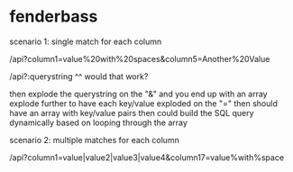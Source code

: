 # fenderbass

scenario 1: single match for each column

/api?column1=value%20with%20spaces&column5=Another%20Value

/api?:querystring
^^ would that work?

then explode the querystring on the "&" and you end up with an array
explode further to have each key/value exploded on the "="
then should have an array with key/value pairs
then could build the SQL query dynamically based on looping through the array

scenario 2: multiple matches for each column

/api?column1=value|value2|value3|value4&column17=value%with%space